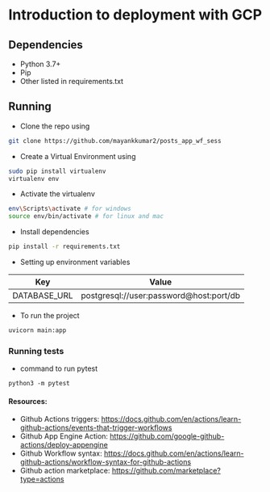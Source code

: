 # Introduction to deployment with GCP
## Dependencies

- Python 3.7+
- Pip
- Other listed in requirements.txt

## Running

- Clone the repo using

```bash
git clone https://github.com/mayankkumar2/posts_app_wf_sess
```

- Create a Virtual Environment using

```bash
sudo pip install virtualenv
virtualenv env
```

- Activate the virtualenv

```bash
env\Scripts\activate # for windows
source env/bin/activate # for linux and mac
```

- Install dependencies

```bash
pip install -r requirements.txt
```

- Setting up environment variables

| Key     | Value |
| ----------- | ----------- |
| DATABASE_URL   | postgresql://user:password@host:port/db|

- To run the project

```bash
uvicorn main:app
```

### Running tests

- command to run pytest 
```
python3 -m pytest
```

#### Resources:

- Github Actions triggers: https://docs.github.com/en/actions/learn-github-actions/events-that-trigger-workflows
- Github App Engine Action: https://github.com/google-github-actions/deploy-appengine
- Github Workflow syntax: https://docs.github.com/en/actions/learn-github-actions/workflow-syntax-for-github-actions
- Github action marketplace: https://github.com/marketplace?type=actions
